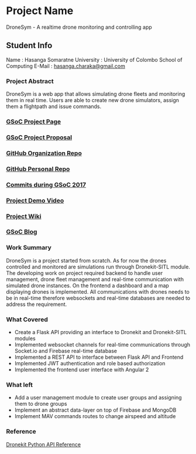 # Project Name
DroneSym - A realtime drone monitoring and controlling app
## Student Info
Name : Hasanga Somaratne
University : University of Colombo School of Computing
E-Mail : hasanga.charaka@gmail.com
### Project Abstract
DroneSym is a web app that allows simulating drone fleets and monitoring them in real time. Users are able to create new drone simulators, assign them a flightpath and issue commands.
### [GSoC Project Page](https://summerofcode.withgoogle.com/projects/#4778065891688448)
### [GSoC Project Proposal](https://storage.googleapis.com/summerofcode-prod.appspot.com/gsoc/core_project/doc/5790014544805888_1490973150_GSoCDroneSymproposal.pdf?Expires=1503543676&GoogleAccessId=summerofcode-prod%40appspot.gserviceaccount.com&Signature=QvzhHhqVfYgwJnXfLosEuA9wlovFYfhbdEkmt%2BAMhKAPO%2FVwnA6QJdAlckrdn9cb2DvznB0pIBtxud9dtzYo2dM9nPpYLYjvKSNqI3Hpzesp8TPYvBBk36yACqSiYaJrWXtYv5U8WY1%2B%2FQVU52F5XZqTi%2BN2AJJFnPiaXI73CDoYp16dHGfWuQUVwoS2eUNqx9OG9b0I8wKm%2Bb6CEKMBZuQD8G8hFFgegJ6raSZaMf0MwrLMO9ywjNR66eAGgRmuF5mte0hlONPb78sIg1xU7A1baIauOWwxZl%2FbTgw5JQwrtr8ge8fUyyRB%2BfREMDCZA8MHIJhC6Dv420JljH76MQ%3D%3D)
### [GitHub Organization Repo](https://github.com/scorelab/DroneSym)
### [GitHub Personal Repo](https://github.com/hasa93/DroneSym)
### [Commits during GSoC 2017](https://github.com/scorelab/DroneSym/commits?author=hasa93)
### [Project Demo Video](https://github.com/hasa93/DroneSym/wiki)

### [Project Wiki](https://github.com/hasa93/DroneSym/wiki)

### [GSoC Blog](http://GSoCBlog)

### Work Summary
DroneSym is a project started from scratch. As for now the drones controlled and monitored are simulations run through Dronekit-SITL module. The developing work on project required backend to handle user management, drone fleet management and real-time communication with simulated drone instances. On the frontend a dashboard and a map displaying drones is implemented. All communications with drones needs to be in real-time therefore websockets and real-time databases are needed to address the requirement.

### What Covered
- Create a Flask API providing an interface to Dronekit and Dronekit-SITL modules
- Implemented websocket channels for real-time communications through Socket.io and Firebase real-time database
- Implemented a REST API to interface between Flask API and Frontend
- Implemented JWT authentication and role based authorization
- Implemented the frontend user interface with Angular 2

### What left
- Add a user management module to create user groups and assigning them to drone groups
- Implement an abstract data-layer on top of Firebase and MongoDB
- Implement MAV commands routes to change airspeed and altitude

### Reference
[Dronekit Python API Reference](http://python.dronekit.io/automodule.html)